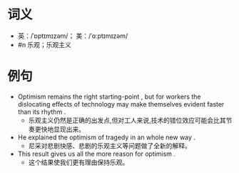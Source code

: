 # 词义
- 英：/ˈɒptɪmɪzəm/； 美：/ˈɑːptɪmɪzəm/
- #n 乐观；乐观主义
# 例句
- Optimism remains the right starting-point , but for workers the dislocating effects of technology may make themselves evident faster than its rhythm .
	- 乐观主义仍然是正确的出发点,但对工人来说,技术的错位效应可能会比其节奏更快地显现出来。
- He explained the optimism of tragedy in an whole new way .
	- 尼采对悲剧快感、悲剧的乐观主义等问题做了全新的解释。
- This result gives us all the more reason for optimism .
	- 这个结果使我们更有理由保持乐观。
